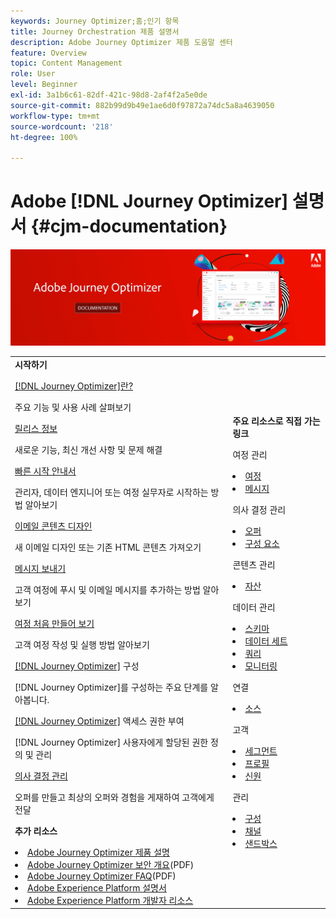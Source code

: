 ```yaml
---
keywords: Journey Optimizer;홈;인기 항목
title: Journey Orchestration 제품 설명서
description: Adobe Journey Optimizer 제품 도움말 센터
feature: Overview
topic: Content Management
role: User
level: Beginner
exl-id: 3a1b6c61-82df-421c-98d8-2af4f2a5e0de
source-git-commit: 882b99d9b49e1ae6d0f97872a74dc5a8a4639050
workflow-type: tm+mt
source-wordcount: '218'
ht-degree: 100%

---
```


# Adobe [!DNL Journey Optimizer] 설명서 {#cjm-documentation}

![](using/assets/do-not-localize/banner-cjm.jpg)

<table style="table-layout:fixed">
<tr>
  <td>
    <div><strong>시작하기</strong>
    </div>
    <p>
    <em></em>
    <p>
    <div>
      <a href="using/start/get-started.md">[!DNL Journey Optimizer]란?</a>
    </div>
    <p>주요 기능 및 사용 사례 살펴보기
    <p>
    <div>
      <a href="using/rn/release-notes.md">릴리스 정보</a>
    </div>
    <p>새로운 기능, 최신 개선 사항 및 문제 해결
   <p>
    <div>
      <a href="using/start/quick-start.md">빠른 시작 안내서</a>
    </div>
    <p>
    관리자, 데이터 엔지니어 또는 여정 실무자로 시작하는 방법 알아보기
    <p>
    <p>
    <div>
      <a href="using/messages/design-emails.md">이메일 콘텐츠 디자인</a>
    </div>
    <p>
    새 이메일 디자인 또는 기존 HTML 콘텐츠 가져오기
    <p>
    <div>
      <a href="using/building-journeys/journeys-message.md">메시지 보내기</a>
    </div>
    <p>고객 여정에 푸시 및 이메일 메시지를 추가하는 방법 알아보기
    <p>
    <div>
    <a href="using/building-journeys/journeys-uc.md">여정 처음 만들어 보기</a>
    </div>
    <p>고객 여정 작성 및 실행 방법 알아보기
    <p>
    <div>
    <a href="using/configuration/get-started-configuration.md">[!DNL Journey Optimizer]</a> 구성
    </div>
    <p>[!DNL Journey Optimizer]를 구성하는 주요 단계를 알아봅니다.
    <p>
    <div>
    <a href="using/administration/permissions-overview.md">[!DNL Journey Optimizer]</a> 액세스 권한 부여
    </div>
    <p>[!DNL Journey Optimizer] 사용자에게 할당된 권한 정의 및 관리
    <p>
    <div>
    <a href="using/offers/get-started/starting-offer-decisioning.md">의사 결정 관리</a>
    </div>
    <p>오퍼를 만들고 최상의 오퍼와 경험을 게재하여 고객에게 전달
    <p>
    <p>
    <div><strong>추가 리소스</strong>
    </div>
    <p>
    <p>
    <div>
    <li>
      <a href="https://helpx.adobe.com/kr/legal/product-descriptions/adobe-journey-optimizer.html" target="_blank">Adobe Journey Optimizer 제품 설명</a>
    </li>
    </div>
    <div>
    <li>
      <a href="https://www.adobe.com/content/dam/cc/en/security/pdfs/AJO_SecurityOverview.pdf" target="_blank">Adobe Journey Optimizer 보안 개요</a>(PDF)
    </li>
    </div>
    <div>
    <li>
      <a href="https://experienceleague.adobe.com/docs/journey-optimizer/assets/AJO-FAQ.pdf" target="_blank">Adobe Journey Optimizer FAQ</a>(PDF)
    </li>
    </div>
    <div>
    <li>
      <a href="https://experienceleague.adobe.com/docs/experience-platform/landing/home.html?lang=ko" target="_blank">Adobe Experience Platform 설명서</a>
    </li>
    </div>
    <div>
      <li>
      <a href="https://www.adobe.com/kr/experience-platform/documentation-and-developer-resources.html" target="_blank">Adobe Experience Platform 개발자 리소스</a>
    </li>
    </div>
  </td>
   <td>
   <div><strong>주요 리소스로 직접 가는 링크</strong>
    </div>
    <p>
    <em></em>
    <p>
    <p>여정 관리</p>
    <li>
      <a href="using/building-journeys/journey-gs.md">여정</a>
    </li>
    <li>
      <a href="using/messages/create-message.md">메시지</a>
    </li>
    <p>
    <p>의사 결정 관리</p>
    <li>
      <a href="using/offers/get-started/starting-offer-decisioning.md">오퍼</a>
    </li>
     <li>
      <a href="using/offers/offer-library/key-steps.md">구성 요소</a>
    </li>
    <p>
    <p>콘텐츠 관리</p>
    <li>
      <a href="using/messages/assets-essentials.md">자산</a>
    </li>
    <p>
    <p>데이터 관리</p>
    <li>
      <a href="using/start/get-started-schemas.md">스키마</a>
    </li>
     <li>
      <a href="using/start/get-started-datasets.md">데이터 세트</a>
    </li>
        <li>
      <a href="using/start/get-started-queries.md">쿼리</a>
    </li>
     <li>
      <a href="https://experienceleague.adobe.com/docs/experience-platform/ingestion/quality/monitor-data-ingestion.html?lang=ko" target="_blank">모니터링</a>
    </li>
    <p>
    <p>연결</p>
    <li>
      <a href="using/start/get-started-sources.md">소스</a>
    </li>
    <p>
    <p>고객</p>
    <li>
      <a href="using/segment/about-segments.md">세그먼트</a>
    </li>
     <li>
      <a href="using/start/get-started-profiles.md">프로필</a>
    </li>
    <li>
      <a href="using/start/get-started-identity.md">신원</a>
    </li>
    <p>
    <p>관리</p>
    <li>
      <a href="using/configuration/about-data-sources-events-actions.md">구성</a>
    </li>
    <li>
      <a href="using/configuration/get-started-configuration.md">채널</a>
    </li>
     <li>
      <a href="using/administration/sandboxes.md">샌드박스</a>
    </li>
  </td>
</tr>
</table>
